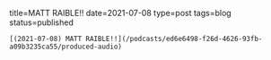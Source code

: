 
title=MATT RAIBLE!!
date=2021-07-08
type=post
tags=blog
status=published
~~~~~~
[(2021-07-08) MATT RAIBLE!!](/podcasts/ed6e6498-f26d-4626-93fb-a09b3235ca55/produced-audio) 
            
